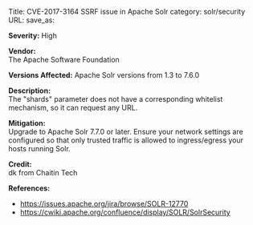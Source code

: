 Title: CVE-2017-3164 SSRF issue in Apache Solr
category: solr/security
URL:
save_as:

**Severity:** High

**Vendor:**  
The Apache Software Foundation

**Versions Affected:**
Apache Solr versions from 1.3 to 7.6.0

**Description:**  
The "shards" parameter does not have a corresponding whitelist mechanism,
so it can request any URL.

**Mitigation:**  
Upgrade to Apache Solr 7.7.0 or later.
Ensure your network settings are configured so that only trusted traffic is
allowed to ingress/egress your hosts running Solr.

**Credit:**  
dk from Chaitin Tech

**References:**

* <https://issues.apache.org/jira/browse/SOLR-12770>
* <https://cwiki.apache.org/confluence/display/SOLR/SolrSecurity>

